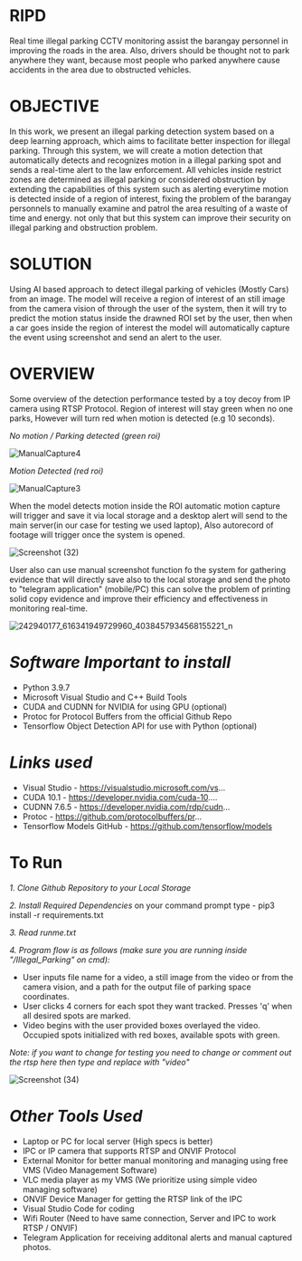 # RIPD
Real time illegal parking CCTV monitoring assist the barangay personnel in improving the roads in the area. Also, drivers should be thought not to park anywhere they want, because most people who parked anywhere cause accidents in the area due to obstructed vehicles.

# OBJECTIVE
In this work, we present an illegal parking detection system based on a deep learning approach, which aims to facilitate better inspection for illegal parking. Through this system, we will create a motion detection that automatically detects and recognizes motion in a illegal parking spot and sends a real-time alert to the law enforcement.  All vehicles inside restrict zones are determined as illegal parking or considered obstruction by extending the capabilities of this system such as alerting everytime motion is detected inside of a region of interest, fixing the problem of the barangay personnels to manually examine and patrol the area resulting of a waste of time and energy. not only that but this system can improve their security on illegal parking and obstruction problem.

# SOLUTION
Using AI based approach to detect illegal parking of vehicles (Mostly Cars) from an image. The model will receive a region of interest of an still image from the camera vision of through the user of the system, then it will try to predict the motion status inside the drawned ROI set by the user, then when a car goes inside the region of interest the model will automatically capture the event using screenshot and send an alert to the user. 

# OVERVIEW
Some overview of the detection performance tested by a toy decoy from IP camera using RTSP Protocol. Region of interest will stay green when no one parks, However will
turn red when motion is detected (e.g 10 seconds). 

<i>No motion / Parking detected (green roi)</i>

![ManualCapture4](https://user-images.githubusercontent.com/93422550/139554358-3ca26a7f-89eb-4c41-8465-894a30e4ac21.png)

<i>Motion Detected (red roi)</i>

![ManualCapture3](https://user-images.githubusercontent.com/93422550/139554342-11f9c42d-5a34-4316-be98-5fb3a2dd971c.png)

When the model detects motion inside the ROI automatic motion capture will trigger and save it via local storage and a desktop alert will send to the main server(in our case for testing we used laptop), Also autorecord of footage will trigger once the system is opened.

![Screenshot (32)](https://user-images.githubusercontent.com/93422550/139555929-ee1a9897-bf5c-439d-b849-fff8fe3420e3.png)

User also can use manual screenshot function fo the system for gathering evidence that will directly save also to the local storage and send the photo to "telegram application" (mobile/PC) this can solve the problem of printing solid copy evidence and improve their efficiency and effectiveness in monitoring real-time.

![242940177_616341949729960_4038457934568155221_n](https://user-images.githubusercontent.com/93422550/139556008-44781c73-cfbb-41ad-a4df-8b9dd2b512be.jpg)


# <i>Software Important to install</i>

  * Python 3.9.7 
  * Microsoft Visual Studio and C++ Build Tools
  * CUDA and CUDNN for NVIDIA for using GPU (optional)
  * Protoc for Protocol Buffers from the official Github Repo
  * Tensorflow Object Detection API for use with Python (optional)
  
# <i>Links used</i>

  * Visual Studio - https://visualstudio.microsoft.com/vs... 
  * CUDA 10.1 -  https://developer.nvidia.com/cuda-10....
  * CUDNN 7.6.5 -  https://developer.nvidia.com/rdp/cudn... 
  * Protoc - https://github.com/protocolbuffers/pr...
  * Tensorflow Models GitHub - https://github.com/tensorflow/models 

# To Run

  <i> 1. Clone Github Repository to your Local Storage </i>
  
  <i> 2. Install Required Dependencies </i>
        on your command prompt type - pip3 install -r requirements.txt
        
  <i> 3. Read runme.txt </i>
  
  <i> 4. Program flow is as follows (make sure you are running inside "/Illegal_Parking" on cmd): </i>
  
  * User inputs file name for a video, a still image from the video or from the camera vision, and a path for the output file of parking space coordinates.
  * User clicks 4 corners for each spot they want tracked. Presses 'q' when all desired spots are marked.
  * Video begins with the user provided boxes overlayed the video. Occupied spots initialized with red boxes, available spots with green.

<i> Note: if you want to change for testing you need to change or comment out the rtsp here then type and replace with "video" </i>

![Screenshot (34)](https://user-images.githubusercontent.com/93422550/139556348-1344a4ee-d359-462f-9bf3-7f9a1d79e9c0.png)

# <i>Other Tools Used</i>
  * Laptop or PC for local server (High specs is better)
  * IPC or IP camera that supports RTSP and ONVIF Protocol
  * External Monitor for better manual monitoring and managing using free VMS (Video Management Software)
  * VLC media player as my VMS (We prioritize using simple video managing software)
  * ONVIF Device Manager for getting the RTSP link of the IPC
  * Visual Studio Code for coding
  * Wifi Router (Need to have same connection, Server and IPC to work RTSP / ONVIF)
  * Telegram Application for receiving additonal alerts and manual captured photos.


